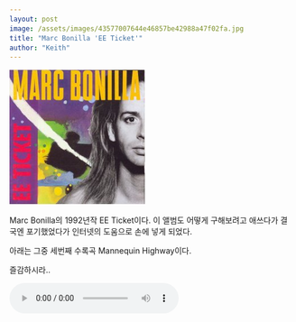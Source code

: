 ```yaml
---
layout: post
image: /assets/images/43577007644e46857be42988a47f02fa.jpg
title: "Marc Bonilla 'EE Ticket'"
author: "Keith"
---
```



![image](/assets/images/43577007644e46857be42988a47f02fa.jpg)

Marc Bonilla의 1992년작 EE Ticket이다. 이 앨범도 어떻게 구해보려고 애쓰다가 결국엔 포기했었다가 인터넷의 도움으로 손에 넣게 되었다.

아래는 그중 세번째 수록곡 Mannequin Highway이다. 

즐감하시라..

<audio src="/assets/images/4d6a29db0447fca5331c3dea29ccc316.mp3" controls preload></audio>


